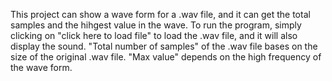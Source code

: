 This project can show a wave form for a .wav file, and it can get the total samples and the hihgest value in the wave.
To run the program, simply clicking on "click here to load file" to load the .wav file, and it will also display the sound.
"Total number of samples" of the .wav file bases on the size of the original .wav file.
"Max value" depends on the high frequency of the wave form.

